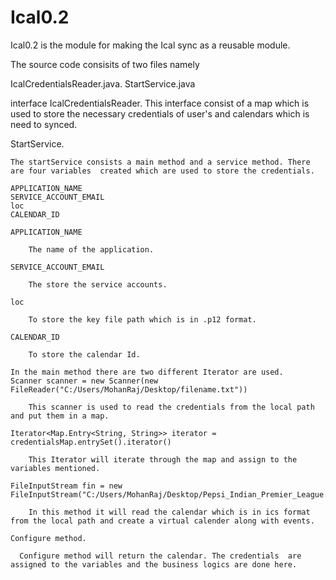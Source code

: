 # Ical0.2

Ical0.2 is the module for making the Ical sync as a reusable module.

The source code consisits of two files namely 

   IcalCredentialsReader.java.
   StartService.java
   
   
interface IcalCredentialsReader.
    This interface consist of a map which is used to store the necessary credentials of user's and calendars which is need to synced.
    
    
 StartService.
 
    The startService consists a main method and a service method. There are four variables  created which are used to store the credentials.
	
	APPLICATION_NAME
    SERVICE_ACCOUNT_EMAIL
    loc 
    CALENDAR_ID
	
	APPLICATION_NAME 
	
		The name of the application.
		
    SERVICE_ACCOUNT_EMAIL
	
		The store the service accounts.
		
	loc 
	
		To store the key file path which is in .p12 format.
		
	CALENDAR_ID
	
		To store the calendar Id.
	
    In the main method there are two different Iterator are used.
    Scanner scanner = new Scanner(new FileReader("C:/Users/MohanRaj/Desktop/filename.txt"))
	
		This scanner is used to read the credentials from the local path and put them in a map.
		
    Iterator<Map.Entry<String, String>> iterator = credentialsMap.entrySet().iterator() 

		This Iterator will iterate through the map and assign to the variables mentioned.
    
	FileInputStream fin = new FileInputStream("C:/Users/MohanRaj/Desktop/Pepsi_Indian_Premier_League.ics")
 
		In this method it will read the calendar which is in ics format from the local path and create a virtual calender along with events.
		
	Configure method.
	
	  Configure method will return the calendar. The credentials  are assigned to the variables and the business logics are done here.
	  
	  
    
